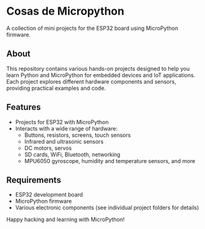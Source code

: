 # Cosas de Micropython

A collection of mini projects for the ESP32 board using MicroPython firmware.

## About

This repository contains various hands-on projects designed to help you learn Python and MicroPython for embedded devices and IoT applications. Each project explores different hardware components and sensors, providing practical examples and code.

## Features

- Projects for ESP32 with MicroPython
- Interacts with a wide range of hardware:
    - Buttons, resistors, screens, touch sensors
    - Infrared and ultrasonic sensors
    - DC motors, servos
    - SD cards, WiFi, Bluetooth, networking
    - MPU6050 gyroscope, humidity and temperature sensors, and more

## Requirements

- ESP32 development board
- MicroPython firmware
- Various electronic components (see individual project folders for details)

Happy hacking and learning with MicroPython!